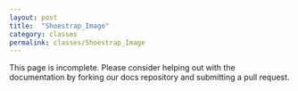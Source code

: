```yaml
---
layout: post
title:  "Shoestrap_Image"
category: classes
permalink: classes/Shoestrap_Image
---
```


This page is incomplete. Please consider helping out with the documentation by forking our docs repository and submitting a pull request.